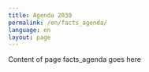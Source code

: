 ```yaml
---
title: Agenda 2030
permalink: /en/facts_agenda/
language: en
layout: page
---
```


Content of page facts_agenda goes here
